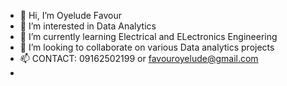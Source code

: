 - 👋 Hi, I’m Oyelude Favour
- 👀 I’m interested in Data Analytics
- 🌱 I’m currently learning Electrical and ELectronics Engineering
- 💞️ I’m looking to collaborate on various Data analytics projects
- 📫 CONTACT: 09162502199 or favouroyelude@gmail.com
- 

<!---
FOyelude/Favour is a ✨ special ✨ repository because its `README.md` (this file) appears on your GitHub profile.
You can click the Preview link to take a look at your changes.
--->

